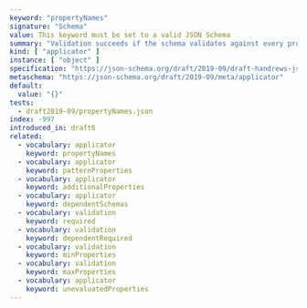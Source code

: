 ```yaml
---
keyword: "propertyNames"
signature: "Schema"
value: This keyword must be set to a valid JSON Schema
summary: "Validation succeeds if the schema validates against every property name in the instance."
kind: [ "applicator" ]
instance: [ "object" ]
specification: "https://json-schema.org/draft/2019-09/draft-handrews-json-schema-02#rfc.section.9.3.2.5"
metaschema: "https://json-schema.org/draft/2019-09/meta/applicator"
default:
  value: "{}"
tests:
  - draft2019-09/propertyNames.json
index: -997
introduced_in: draft6
related:
  - vocabulary: applicator
    keyword: propertyNames
  - vocabulary: applicator
    keyword: patternProperties
  - vocabulary: applicator
    keyword: additionalProperties
  - vocabulary: applicator
    keyword: dependentSchemas
  - vocabulary: validation
    keyword: required
  - vocabulary: validation
    keyword: dependentRequired
  - vocabulary: validation
    keyword: minProperties
  - vocabulary: validation
    keyword: maxProperties
  - vocabulary: applicator
    keyword: unevaluatedProperties
---
```

